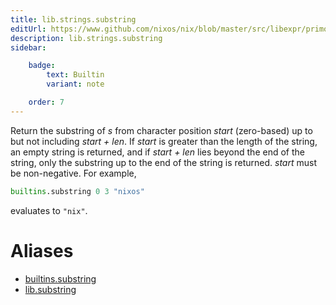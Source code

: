 ```yaml
---
title: lib.strings.substring
editUrl: https://www.github.com/nixos/nix/blob/master/src/libexpr/primops.cc
description: lib.strings.substring
sidebar:

    badge:
        text: Builtin
        variant: note

    order: 7
---
```


Return the substring of *s* from character position *start*
(zero-based) up to but not including *start + len*. If *start* is
greater than the length of the string, an empty string is returned,
and if *start + len* lies beyond the end of the string, only the
substring up to the end of the string is returned. *start* must be
non-negative. For example,

```nix
builtins.substring 0 3 "nixos"
```

evaluates to `"nix"`.


# Aliases

- [builtins.substring](/nix-doc-comments/reference/builtins/builtins-substring)
- [lib.substring](/nix-doc-comments/reference/lib/lib-substring)


